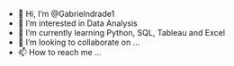 - 👋 Hi, I’m @Gabrielndrade1
- 👀 I’m interested in Data Analysis
- 🌱 I’m currently learning Python, SQL, Tableau and Excel
- 💞️ I’m looking to collaborate on ...
- 📫 How to reach me ...

<!---
Gabrielndrade1/Gabrielndrade1 is a ✨ special ✨ repository because its `README.md` (this file) appears on your GitHub profile.
You can click the Preview link to take a look at your changes.
--->
